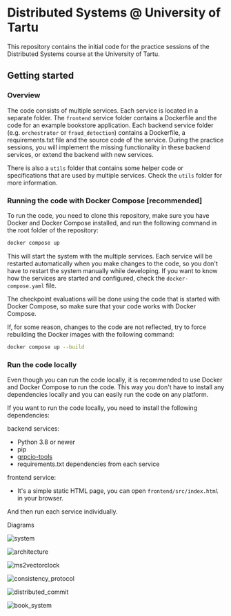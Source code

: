 # Distributed Systems @ University of Tartu

This repository contains the initial code for the practice sessions of the Distributed Systems course at the University of Tartu.

## Getting started

### Overview

The code consists of multiple services. Each service is located in a separate folder. The `frontend` service folder contains a Dockerfile and the code for an example bookstore application. Each backend service folder (e.g. `orchestrator` or `fraud_detection`) contains a Dockerfile, a requirements.txt file and the source code of the service. During the practice sessions, you will implement the missing functionality in these backend services, or extend the backend with new services.

There is also a `utils` folder that contains some helper code or specifications that are used by multiple services. Check the `utils` folder for more information.

### Running the code with Docker Compose [recommended]

To run the code, you need to clone this repository, make sure you have Docker and Docker Compose installed, and run the following command in the root folder of the repository:

```bash
docker compose up
```

This will start the system with the multiple services. Each service will be restarted automatically when you make changes to the code, so you don't have to restart the system manually while developing. If you want to know how the services are started and configured, check the `docker-compose.yaml` file.

The checkpoint evaluations will be done using the code that is started with Docker Compose, so make sure that your code works with Docker Compose.

If, for some reason, changes to the code are not reflected, try to force rebuilding the Docker images with the following command:

```bash
docker compose up --build
```

### Run the code locally

Even though you can run the code locally, it is recommended to use Docker and Docker Compose to run the code. This way you don't have to install any dependencies locally and you can easily run the code on any platform.

If you want to run the code locally, you need to install the following dependencies:

backend services:
- Python 3.8 or newer
- pip
- [grpcio-tools](https://grpc.io/docs/languages/python/quickstart/)
- requirements.txt dependencies from each service

frontend service:
- It's a simple static HTML page, you can open `frontend/src/index.html` in your browser.

And then run each service individually.

Diagrams

![system](https://github.com/user-attachments/assets/65655245-c322-4c90-9c49-989305d24f75)


![architecture](https://github.com/user-attachments/assets/57414e7c-ee1a-473a-9c54-cb96f2fd21ac)

![ms2vectorclock](https://github.com/user-attachments/assets/47533398-3675-46cd-8e09-6c38d25c1916)

![consistency_protocol](https://github.com/user-attachments/assets/b7e169b4-6d66-4dea-bba3-860e107d2422)

![distributed_commit](https://github.com/user-attachments/assets/e3e11ce3-2e04-4100-a7e5-38774e261943)

![book_system](https://github.com/user-attachments/assets/c87754f8-03c3-44cd-a0e5-068a67f3f91f)

